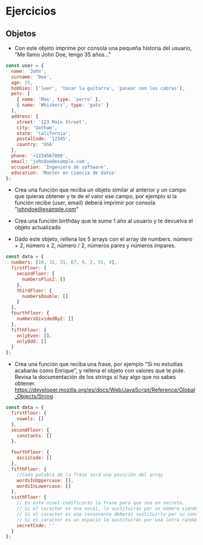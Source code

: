 # Ejercicios

## Objetos

- Con este objeto imprime por consola una pequeña historia del usuario, "Me llamo John Doe, tengo 35 años..."

```javascript
const user = {
  name: 'John',
  surname: 'Doe',
  age: 25,
  hobbies: ['leer', 'tocar la guitarra', 'pasear con las cabras'],
  pets: [
    { name: 'Max', type: 'perro' },
    { name: 'Whiskers', type: 'gato' }
  ],
  address: {
    street: '123 Main Street',
    city: 'Gotham',
    state: 'California',
    postalCode: '12345',
    country: 'USA'
  },
  phone: '+1234567890',
  email: 'johndoe@example.com',
  occupation: 'Ingeniero de software',
  education: 'Master en ciencia de datos'
};
```

- Crea una función que reciba un objeto similar al anterior y un campo que quieras obtener y te de el valor ese campo, por ejemplo si la función recibe (user, email) deberá imprimir por consola "johndoe@example.com"

- Crea una función birthday que le sume 1 año al usuario y te devuelva el objeto actualizado

- Dado este objeto, rellena los 5 arrays con el array de numbers. número + 2, número x 2, número / 2, números pares y números impares.

```javascript
const data = {
  numbers: [10, 32, 31, 67, 9, 2, 51, 4],
  firstFloor: {
    secondFloor: {
      numbersPlus2: []
    },
    thirdFloor: {
      numbersDouble: []
    }
  },
  fourthFloor: {
    numbersDividedBy2: []
  },
  fifthFloor: {
    onlyEven: [],
    onlyOdd: []
  }
};
```

- Crea una función que reciba una frase, por ejemplo "Si no estudias acabarás como Enrique", y rellena el objeto con valores que te pide. Revisa la documentación de los strings si hay algo que no sabes obtener.
  https://developer.mozilla.org/es/docs/Web/JavaScript/Reference/Global_Objects/String

```javascript
const data = {
  firstFloor: {
    vowels: []
  },
  secondFloor: {
    constants: []
  },

  fourthFloor: {
    asciiCode: []
  },
  fifthFloor: {
    //Cada palabra de la frase será una posición del array
    wordsInUppercase: [],
    wordsInLowercase: []
  },
  sixthFloor: {
    // En este nivel codificarás la frase para que sea un secreto.
    // Si el caracter es una vocal, la sustituirás por un número siendo a-1 e-2 i-3 o-4 u-5
    // Si el caracter es una consonante deberás sustituirlo por su consonante anterior, si fuera una c, sería una b y si fuera una p sería una ñ y si fuera una v sería una t
    // Si el caracter es un espacio lo sustituirás por una letra random del alfabeto
    secretCode: ''
  }
};
```
